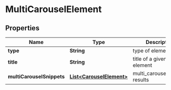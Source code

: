 

# MultiCarouselElement


## Properties

| Name | Type | Description | Notes |
|------------ | ------------- | ------------- | -------------|
|**type** | **String** | type of element |  [optional] |
|**title** | **String** | title of a given link element |  [optional] |
|**multiCarouselSnippets** | [**List&lt;CarouselElement&gt;**](CarouselElement.md) | multi_carousel_snippet results |  [optional] |



